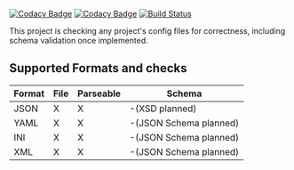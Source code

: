 [![Codacy Badge](https://api.codacy.com/project/badge/Grade/0841f476d70a40e181e7c42685ba979f)](https://www.codacy.com/app/Idrinth/config-check?utm_source=github.com&amp;utm_medium=referral&amp;utm_content=Idrinth/json-check&amp;utm_campaign=Badge_Grade)
[![Codacy Badge](https://api.codacy.com/project/badge/Coverage/0841f476d70a40e181e7c42685ba979f)](https://www.codacy.com/app/Idrinth/config-check?utm_source=github.com&utm_medium=referral&utm_content=Idrinth/json-check&utm_campaign=Badge_Coverage)
[![Build Status](https://travis-ci.org/Idrinth/config-check.svg?branch=master)](https://travis-ci.org/Idrinth/config-check)

This project is checking any project's config files for correctness, including schema validation once implemented.

## Supported Formats and checks

| Format | File | Parseable | Schema |
| ------------- | ------------- | ------------- | ------------- |
| JSON | X | X | -(XSD planned) |
| YAML | X | X | -(JSON Schema planned) |
| INI | X | X | -(JSON Schema planned) |
| XML | X | X | -(JSON Schema planned) |
